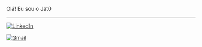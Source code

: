 Olá! Eu sou o Jat0
<hr>

[![LinkedIn](https://img.shields.io/badge/LinkedIn-0077B5?style=for-the-badge&logo=linkedin&logoColor=white)](https://www.linkedin.com/in/lucas-gabriel-fregonesi-reis-39a910184/)

[![Gmail](https://img.shields.io/badge/Gmail-D14836?style=for-the-badge&logo=gmail&logoColor=white)](lucaz.fregonesi@gmail.com)
